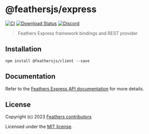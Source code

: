 # @feathersjs/express

[![CI](https://github.com/feathersjs/feathers/workflows/CI/badge.svg)](https://github.com/feathersjs/feathers/actions?query=workflow%3ACI)
[![Download Status](https://img.shields.io/npm/dm/@feathersjs/express.svg?style=flat-square)](https://www.npmjs.com/package/@feathersjs/express)
[![Discord](https://badgen.net/badge/icon/discord?icon=discord&label)](https://discord.gg/qa8kez8QBx)

> Feathers Express framework bindings and REST provider

## Installation

```
npm install @feathersjs/client --save
```

## Documentation

Refer to the [Feathers Express API documentation](https://docs.feathersjs.com/api/express.html) for more details.

## License

Copyright (c) 2023 [Feathers contributors](https://github.com/feathersjs/feathers/graphs/contributors)

Licensed under the [MIT license](LICENSE).

